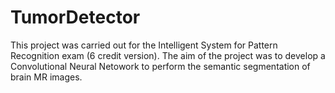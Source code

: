 # TumorDetector

This project was carried out for the Intelligent System for Pattern Recognition exam (6 credit version).
The aim of the project was to develop a Convolutional Neural Netowork to perform the semantic segmentation of brain MR images.
